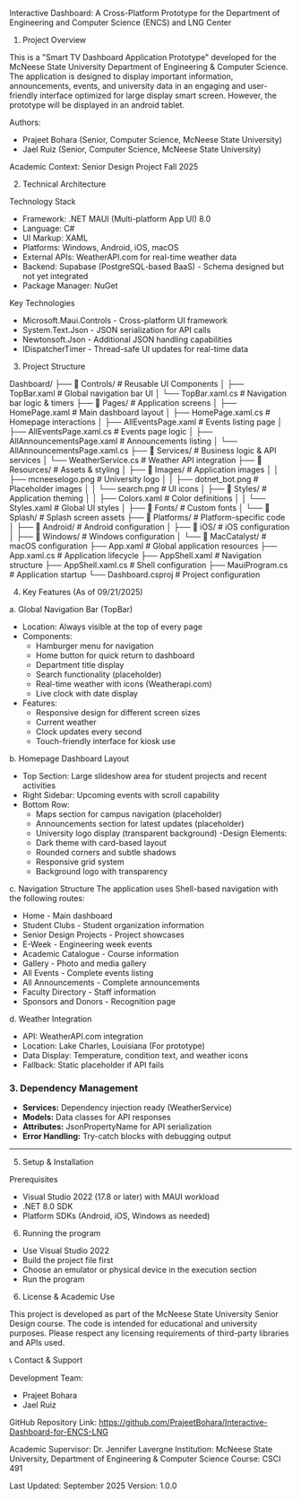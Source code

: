 Interactive Dashboard: A Cross-Platform Prototype for the Department of Engineering and Computer Science (ENCS) and LNG Center

1. Project Overview

This is a "Smart TV Dashboard Application Prototype" developed for the McNeese State University Department of Engineering & Computer Science. The application is designed to display important information, announcements, events, and university data in an engaging and user-friendly interface optimized for large display smart screen. However, the prototype will be displayed in an android tablet.

Authors:
- Prajeet Bohara (Senior, Computer Science, McNeese State University)
- Jael Ruiz (Senior, Computer Science, McNeese State University)

Academic Context: Senior Design Project Fall 2025 


2. Technical Architecture

Technology Stack
- Framework: .NET MAUI (Multi-platform App UI) 8.0
- Language: C# 
- UI Markup: XAML
- Platforms: Windows, Android, iOS, macOS
- External APIs: WeatherAPI.com for real-time weather data
- Backend: Supabase (PostgreSQL-based BaaS) - Schema designed but not yet integrated
- Package Manager: NuGet

Key Technologies
- Microsoft.Maui.Controls - Cross-platform UI framework
- System.Text.Json - JSON serialization for API calls
- Newtonsoft.Json - Additional JSON handling capabilities
- IDispatcherTimer - Thread-safe UI updates for real-time data

3. Project Structure

Dashboard/
├── 📂 Controls/                    # Reusable UI Components
│   ├── TopBar.xaml                 # Global navigation bar UI
│   └── TopBar.xaml.cs              # Navigation bar logic & timers
├── 📂 Pages/                       # Application screens
│   ├── HomePage.xaml               # Main dashboard layout
│   ├── HomePage.xaml.cs            # Homepage interactions
│   ├── AllEventsPage.xaml          # Events listing page
│   ├── AllEventsPage.xaml.cs       # Events page logic
│   ├── AllAnnouncementsPage.xaml   # Announcements listing
│   └── AllAnnouncementsPage.xaml.cs
├── 📂 Services/                    # Business logic & API services
│   └── WeatherService.cs           # Weather API integration
├── 📂 Resources/                   # Assets & styling
│   ├── 📂 Images/                  # Application images
│   │   ├── mcneeselogo.png         # University logo
│   │   ├── dotnet_bot.png          # Placeholder images
│   │   └── search.png              # UI icons
│   ├── 📂 Styles/                  # Application theming
│   │   ├── Colors.xaml             # Color definitions
│   │   └── Styles.xaml             # Global UI styles
│   ├── 📂 Fonts/                   # Custom fonts
│   └── 📂 Splash/                  # Splash screen assets
├── 📂 Platforms/                   # Platform-specific code
│   ├── 📂 Android/                 # Android configuration
│   ├── 📂 iOS/                     # iOS configuration
│   ├── 📂 Windows/                 # Windows configuration
│   └── 📂 MacCatalyst/             # macOS configuration
├── App.xaml                        # Global application resources
├── App.xaml.cs                     # Application lifecycle
├── AppShell.xaml                   # Navigation structure
├── AppShell.xaml.cs                # Shell configuration
├── MauiProgram.cs                  # Application startup
└── Dashboard.csproj                # Project configuration

4. Key Features (As of 09/21/2025)

a. Global Navigation Bar (TopBar)
- Location: Always visible at the top of every page
- Components:
  - Hamburger menu for navigation
  - Home button for quick return to dashboard
  - Department title display
  - Search functionality (placeholder)
  - Real-time weather with icons (Weatherapi.com)
  - Live clock with date display
- Features:
  - Responsive design for different screen sizes
  - Current weather
  - Clock updates every second
  - Touch-friendly interface for kiosk use

b. Homepage Dashboard Layout
- Top Section: Large slideshow area for student projects and recent activities
- Right Sidebar: Upcoming events with scroll capability
- Bottom Row:
  - Maps section for campus navigation (placeholder)
  - Announcements section for latest updates (placeholder)
  - University logo display (transparent background)
-Design Elements:
  - Dark theme with card-based layout
  - Rounded corners and subtle shadows
  - Responsive grid system
  - Background logo with transparency

c. Navigation Structure
The application uses Shell-based navigation with the following routes:
- Home - Main dashboard
- Student Clubs - Student organization information
- Senior Design Projects - Project showcases
- E-Week - Engineering week events
- Academic Catalogue - Course information
- Gallery - Photo and media gallery
- All Events - Complete events listing
- All Announcements - Complete announcements
- Faculty Directory - Staff information
- Sponsors and Donors - Recognition page

d. Weather Integration
- API: WeatherAPI.com integration
- Location: Lake Charles, Louisiana (For prototype)
- Data Display: Temperature, condition text, and weather icons
- Fallback: Static placeholder if API fails


### 3. **Dependency Management**
- **Services:** Dependency injection ready (WeatherService)
- **Models:** Data classes for API responses
- **Attributes:** JsonPropertyName for API serialization
- **Error Handling:** Try-catch blocks with debugging output

---

5. Setup & Installation

 Prerequisites
- Visual Studio 2022 (17.8 or later) with MAUI workload
- .NET 8.0 SDK
- Platform SDKs (Android, iOS, Windows as needed)

6. Running the program
- Use Visual Studio 2022 
- Build the project file first
- Choose an emulator or physical device in the execution section
- Run the program

6. License & Academic Use

This project is developed as part of the McNeese State University Senior Design course. The code is intended for educational and university purposes. Please respect any licensing requirements of third-party libraries and APIs used.

📞 Contact & Support

Development Team:
- Prajeet Bohara 
- Jael Ruiz 

GitHub Repository Link: https://github.com/PrajeetBohara/Interactive-Dashboard-for-ENCS-LNG

Academic Supervisor: Dr. Jennifer Lavergne
Institution: McNeese State University, Department of Engineering & Computer Science
Course: CSCI 491


Last Updated: September 2025
Version: 1.0.0
